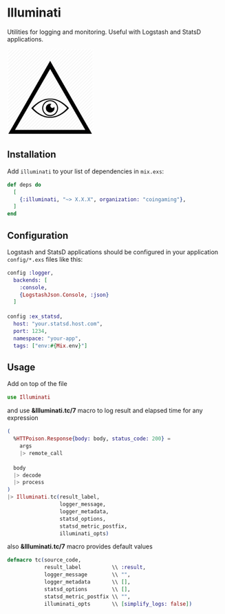 # Illuminati

Utilities for logging and monitoring. Useful with Logstash and StatsD applications.

<img src="priv/icon.png" alt="Logo" width="200"/>

## Installation

Add `illuminati` to your list of dependencies in `mix.exs`:

```elixir
def deps do
  [
    {:illuminati, "~> X.X.X", organization: "coingaming"},
  ]
end
```

## Configuration

Logstash and StatsD applications should be configured in your application `config/*.exs` files like this:

```elixir
config :logger,
  backends: [
    :console,
    {LogstashJson.Console, :json}
  ]

config :ex_statsd,
  host: "your.statsd.host.com",
  port: 1234,
  namespace: "your-app",
  tags: ["env:#{Mix.env}"]
```

## Usage

Add on top of the file

```elixir
use Illuminati
```

and use **&Illuminati.tc/7** macro to log result and elapsed time for any expression

```elixir
(
  %HTTPoison.Response{body: body, status_code: 200} =
    args
    |> remote_call

  body
  |> decode
  |> process
)
|> Illuminati.tc(result_label,
                 logger_message,
                 logger_metadata,
                 statsd_options,
                 statsd_metric_postfix,
                 illuminati_opts)
```

also **&Illuminati.tc/7** macro provides default values

```elixir
defmacro tc(source_code,
            result_label          \\ :result,
            logger_message        \\ "",
            logger_metadata       \\ [],
            statsd_options        \\ [],
            statsd_metric_postfix \\ "",
            illuminati_opts       \\ [simplify_logs: false])
```
